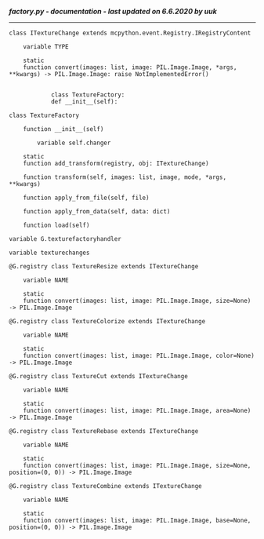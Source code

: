 ***factory.py - documentation - last updated on 6.6.2020 by uuk***
___

    class ITextureChange extends mcpython.event.Registry.IRegistryContent

        variable TYPE

        static
        function convert(images: list, image: PIL.Image.Image, *args, **kwargs) -> PIL.Image.Image: raise NotImplementedError()
                
                
                class TextureFactory:
                def __init__(self):

    class TextureFactory

        function __init__(self)

            variable self.changer

        static
        function add_transform(registry, obj: ITextureChange)

        function transform(self, images: list, image, mode, *args, **kwargs)

        function apply_from_file(self, file)

        function apply_from_data(self, data: dict)

        function load(self)

    variable G.texturefactoryhandler

    variable texturechanges

    @G.registry class TextureResize extends ITextureChange

        variable NAME

        static
        function convert(images: list, image: PIL.Image.Image, size=None) -> PIL.Image.Image

    @G.registry class TextureColorize extends ITextureChange

        variable NAME

        static
        function convert(images: list, image: PIL.Image.Image, color=None) -> PIL.Image.Image

    @G.registry class TextureCut extends ITextureChange

        variable NAME

        static
        function convert(images: list, image: PIL.Image.Image, area=None) -> PIL.Image.Image

    @G.registry class TextureRebase extends ITextureChange

        variable NAME

        static
        function convert(images: list, image: PIL.Image.Image, size=None, position=(0, 0)) -> PIL.Image.Image

    @G.registry class TextureCombine extends ITextureChange

        variable NAME

        static
        function convert(images: list, image: PIL.Image.Image, base=None, position=(0, 0)) -> PIL.Image.Image
